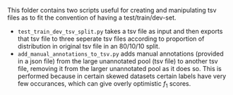 This folder contains two scripts useful for creating and manipulating tsv files
as to fit the convention of having a test/train/dev-set. 

- `test_train_dev_tsv_split.py` takes a tsv file as input and then exports that
  tsv file to three seperate tsv files according to proportion of distribution
  in original tsv file in an 80/10/10 split.
- `add_manual_annotations_to_tsv.py` adds manual annotations (provided in a
  json file) from the large unannotated pool (tsv file) to another tsv file,
  removing it from the larger unannotated pool as it does so. This is performed
  because in certain skewed datasets certain labels have very few occurances,
  which can give overly optimistic $f_1$ scores.
